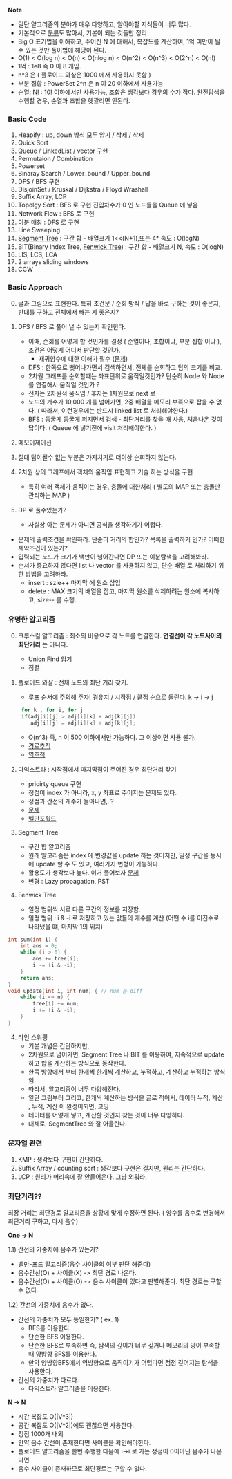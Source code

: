 **Note**
- 일단 알고리즘의 분야가 매우 다양하고, 알아야할 지식들이 너무 많다.
- 기본적으로 [분류](https://www.acmicpc.net/problem/tags)도 많아서, 기본이 되는 것들만 정리
- Big O 표기법을 이해하고, 주어진 N 에 대해서, 복잡도를 계산하여, 1억 미만이 될 수 있는 것만 풀이법에 해당이 된다.
- O(1) < O(log n) < O(n) < O(nlog n) < O(n^2) < O(n^3) < O(2^n) < O(n!)
- 1억 : 1e8 즉 0 이 8 개임.
- n^3 은 ( 플로이드 와샬은 1000 에서 사용하지 못함 )
- 부분 집합 : PowerSet 2^n 은 n 이 20 이하에서 사용가능
- 순열: N! : 10! 이하에서만 사용가능, 조합은 생각보다 경우의 수가 작다.  완전탐색을 수행할 경우, 순열과 조합을 헷깔리면 안된다.


### Basic Code
1. Heapify : up, down 방식 모두 암기 / 삭제 / 삭제
2. Quick Sort 
3. Queue / LinkedList / vector 구현
4. Permutaion / Combination 
5. Powerset
6. Binaray Search / Lower_bound / Upper_bound
7. DFS / BFS 구현
8. DisjoinSet / Kruskal / Dijkstra / Floyd Wrashall
9. Suffix Array, LCP
10. Topolgy Sort : BFS 로 구현 진입차수가 0 인 노드들을 Queue 에 넣음
11. Network Flow : BFS 로 구현
12. 이분 매칭 : DFS 로 구현
13. Line Sweeping
14. [Segment Tree](https://www.acmicpc.net/blog/view/9) : 구간 합 - 배열크기 1<<(N+1),또는 4* 속도 : O(logN)
15. BIT(Binary Index Tree, [Fenwick Tree](https://www.acmicpc.net/blog/view/21)) : 구간 합 - 배열크기 N, 속도 : O(logN)
16. LIS, LCS, LCA
17. 2 arrays sliding windows
18. CCW

### Basic Approach

0. 글과 그림으로 표현한다. 특히 조건문 / 순회 방식 / 답을 바로 구하는 것이 좋은지, 반대를 구하고 전체에서 빼는 게 좋은지?
1. DFS / BFS 로 풀어 낼 수 있는지 확인힌다.
     - 이때, 순회를 어떻게 할 것인가를 결정 ( 순열이나, 조합이냐, 부분 집합 이냐 ), 조건은 어떻게 어디서 판단할 것인가.
        - 재귀함수에 대한 이해가 필수 ([문제](https://www.acmicpc.net/problem/14888))
     - DFS : 한쪽으로 뻣어나가면서 검색하면서, 전체를 순회하고 답의 크기를 비교.
     - 2차원 그래프를 순회할때는 좌표단위로 움직일것인가? 단순히 Node 와 Node 를 연결해서 움직일 것인가 ?
     - 전자는 2차원적 움직임 / 후자는 1차원으로 next 로 
     - 노드의 개수가 10,000 개를 넘어가면, 2중 배열을 메모리 부족으로 잡을 수 없다.
       ( 따라서, 이런경우에는 반드시 linked list 로 처리해야한다.)
     - BFS : 둥굴게 둥굴게 퍼지면서 검색 - 최단거리를 찾을 때 사용, 처음나온 것이 답이다.
       ( Queue 에 넣기전에 visit 처리해야한다. )
   
2. 메모이제이션
3. 절대 답이될수 없는 부분은 가지치기로 더이상 순회하지 않는다.
4. 2차원 상의 그래프에서 객체의 움직임 표현하고 기술 하는 방식을 구현
     - 특히 여러 객체가 움직이는 경우, 충돌에 대한처리 ( 별도의 MAP 또는 충돌만 관리하는 MAP )
5. DP 로 풀수있는가? 
     - 사실상 아는 문제가 아니면 공식을 생각하기가 어렵다.

* 문제의 출력조건을 확인하라. 단순히 거리의 합인가? 목록을 출력하기 인가? 어떠한 제약조건이 있는가?
* 입력되는 노드가 크기가 백만이 넘어간다면 DP 또는 이분탐색을 고려해봐라.
* 순서가 중요하지 않다면 list 나 vector 를 사용하지 않고, 단순 배열 로 처리하기 위한 방법을 고려하라.
    - insert : szie++ 마지막 에 원소 삽입
    - delete : MAX 크기의 배열을 잡고, 마지막 원소를 삭제하려는 원소에 복사하고, size-- 를 수행.

### 유명한 알고리즘

0. 크루스컬 알고리즘 : 최소의 비용으로 각 노드를 연결한다. **연결선이 각 노드사이의 최단거리** 는 아니다.
   - Union Find 암기
   - 정렬

1. 플로이드 와샬 : 전체 노드의 최단 거리 찾기.
    - 루프 순서에 주의해 주자! 경유지 / 시작점 / 끝점 순으로 돌린다. k -> i -> j
   ```c
    for k , for i, for j
    if(adj[i][j] > adj[i][k] + adj[k][j])
       adj[i][j] = adj[i][k] + adj[k][j];
   ```
    - O(n^3) 즉, n 이 500 이하에서만 가능하다. 그 이상이면 사용 불가.
    - [경로추적](https://www.acmicpc.net/problem/11780)
    - [역추적](https://www.acmicpc.net/problem/1507)

2. 다익스트라 : 시작점에서 마지막점이 주어진 경우 최단거리 찾기 
   - prioirty queue 구현
   - 정점이 index 가 아니라, x, y 좌표로 주어지는 문제도 있다.
   - 정점과 간선의 개수가 늘아나면,..?
   - [문제](https://www.acmicpc.net/problem/1753)
   - [벨만포워드](https://www.acmicpc.net/problem/11657)

3. Segment Tree
   - 구간 합 알고리즘
   - 원래 알고리즘은 index 에 변경값을 update 하는 것이지만, 일정 구간을 동시에 update 할 수 도 있고, 여러가지 변형이 가능하다.
   - 활용도가 생각보다 높다. 이거 풀어보자 [문제](https://www.acmicpc.net/problem/3392)
   - 변형 : Lazy propagation, PST

4. Fenwick Tree
   - 일정 범위씩 서로 다른 구간의 정보를 저장함.
   - 일정 범위 : i & -i 로 저장하고 있는 값들의 개수를 계산 (어떤 수 i를 이진수로 나타냈을 떄, 마지막 1의 위치)
   
```c
int sum(int i) {
    int ans = 0;
    while (i > 0) {
        ans += tree[i];
        i -= (i & -i);
    }
    return ans;
}
void update(int i, int num) { // num 는 diff 
    while (i <= n) {
        tree[i] += num;
        i += (i & -i);
    }
}
```

4. 라인 스위핑
   - 기본 개념은 간단하지만, 
   - 2차원으로 넘어가면, Segment Tree 나 BIT 를 이용하여, 지속적으로 update 하고 합을 계산하는 방식으로 동작한다.
   - 한쪽 방향에서 부터 한개씩 한개씩 계산하고, 누적하고, 계산하고 누적하는 방식임.
   - 따라서, 알고리즘이 너무 다양해진다.
   - 일단 그림부터 그리고, 한개씩 계산하는 방식을 글로 적어서, 데이터 누적, 계산 , 누적, 계산 이 완성이되면, 코딩
   - 데이터를 어떻게 넣고, 계산할 것인지 찾는 것이 너무 다양하다.
   - 대체로, SegmentTree 와 잘 어울린다. 
  
 
### 문자열 관련 

1. KMP : 생각보다 구현이 간단하다.
2. Suffix Array / counting sort : 생각보다 구현은 길지만, 원리는 간단하다.
3. LCP : 원리가 머리속에 잘 안들어온다. 그냥 외워라. 


### 최단거리??

최장 거리는 최단경로 알고리즘을 상황에 맞게 수정하면 된다.
( 양수를 음수로 변경해서 최단거리 구하고, 다시 음수)

**One -> N**

1.1) 간선의 가중치에 음수가 있는가?
- 벨만-포드 알고리즘(음수 사이클의 여부 판단 해준다)
- 음수간선(O) + 사이클(X) -> 최단 경로 나온다.
- 음수간선(O) + 사이클(O) -> 음수 사이클이 있다고 판별해준다. 최단 경로는 구할 수 없다.

1.2) 간선의 가중치에 음수가 없다.
- 간선의 가중치가 모두 동일한가? ( ex. 1)
  - BFS를 이용한다.
  - 단순한 BFS 이용한다.
  - 단순한 BFS로 부족하면 즉, 탐색의 깊이가 너무 깊거나 메모리의 양이 부족할 때 양방향 BFS를 이용한다.
  - 만약 양방향BFS에서 역방향으로 움직이기가 어렵다면 점점 깊어지는 탐색을 사용한다.
- 간선의 가중치가 다르다.
  - 다익스트라 알고리즘을 이용한다.

**N -> N**
- 시간 복잡도 O(|V^3|)
- 공간 복잡도 O(|V^2|)에도 괜찮으면 사용한다.
- 정점 1000개 내외
- 만약 음수 간선이 존재한다면 사이클을 확인해야한다.
- 플로이드 알고리즘을 한번 수행한 다음에 i->i 로 가는 정점이 0이아닌 음수가 나온다면
- 음수 사이클이 존재하므로 최단경로는 구할 수 없다.


